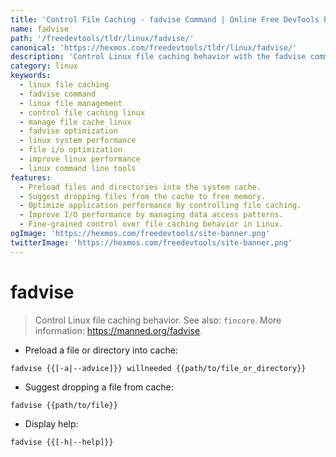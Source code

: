 ```yaml
---
title: 'Control File Caching - fadvise Command | Online Free DevTools by Hexmos'
name: fadvise
path: '/freedevtools/tldr/linux/fadvise/'
canonical: 'https://hexmos.com/freedevtools/tldr/linux/fadvise/'
description: 'Control Linux file caching behavior with the fadvise command.  Manage file preloading and removal from cache for improved performance. Free online tool, no registration required.'
category: linux
keywords:
  - linux file caching
  - fadvise command
  - linux file management
  - control file caching linux
  - manage file cache linux
  - fadvise optimization
  - linux system performance
  - file i/o optimization
  - improve linux performance
  - linux command line tools
features:
  - Preload files and directories into the system cache.
  - Suggest dropping files from the cache to free memory.
  - Optimize application performance by controlling file caching.
  - Improve I/O performance by managing data access patterns.
  - Fine-grained control over file caching behavior in Linux.
ogImage: 'https://hexmos.com/freedevtools/site-banner.png'
twitterImage: 'https://hexmos.com/freedevtools/site-banner.png'
---
```


# fadvise

> Control Linux file caching behavior.
> See also: `fincore`.
> More information: <https://manned.org/fadvise>.

- Preload a file or directory into cache:

`fadvise {{[-a|--advice]}} willneeded {{path/to/file_or_directory}}`

- Suggest dropping a file from cache:

`fadvise {{path/to/file}}`

- Display help:

`fadvise {{[-h|--help]}}`

